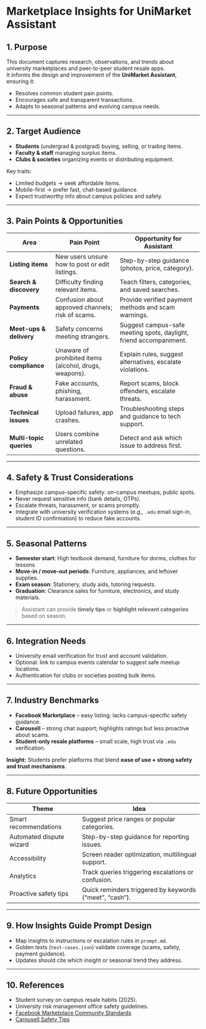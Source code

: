 # Marketplace Insights for UniMarket Assistant

## 1. Purpose
This document captures research, observations, and trends about university marketplaces and peer-to-peer student resale apps.  
It informs the design and improvement of the **UniMarket Assistant**, ensuring it:
- Resolves common student pain points.  
- Encourages safe and transparent transactions.  
- Adapts to seasonal patterns and evolving campus needs.  

---

## 2. Target Audience
- **Students** (undergrad & postgrad) buying, selling, or trading items.  
- **Faculty & staff** managing surplus items.  
- **Clubs & societies** organizing events or distributing equipment.

Key traits:  
- Limited budgets → seek affordable items.  
- Mobile-first → prefer fast, chat-based guidance.  
- Expect trustworthy info about campus policies and safety.

---

## 3. Pain Points & Opportunities

| Area | Pain Point | Opportunity for Assistant |
|------|------------|---------------------------|
| **Listing items** | New users unsure how to post or edit listings. | Step-by-step guidance (photos, price, category). |
| **Search & discovery** | Difficulty finding relevant items. | Teach filters, categories, and saved searches. |
| **Payments** | Confusion about approved channels; risk of scams. | Provide verified payment methods and scam warnings. |
| **Meet-ups & delivery** | Safety concerns meeting strangers. | Suggest campus-safe meeting spots, daylight, friend accompaniment. |
| **Policy compliance** | Unaware of prohibited items (alcohol, drugs, weapons). | Explain rules, suggest alternatives, escalate violations. |
| **Fraud & abuse** | Fake accounts, phishing, harassment. | Report scams, block offenders, escalate threats. |
| **Technical issues** | Upload failures, app crashes. | Troubleshooting steps and guidance to tech support. |
| **Multi-topic queries** | Users combine unrelated questions. | Detect and ask which issue to address first. |

---

## 4. Safety & Trust Considerations
- Emphasize campus-specific safety: on-campus meetups, public spots.  
- Never request sensitive info (bank details, OTPs).  
- Escalate threats, harassment, or scams promptly.  
- Integrate with university verification systems (e.g., `.edu` email sign-in, student ID confirmation) to reduce fake accounts.

---

## 5. Seasonal Patterns
- **Semester start**: High textbook demand, furniture for dorms, clothes for lessons  
- **Move-in / move-out periods**: Furniture, appliances, and leftover supplies.  
- **Exam season**: Stationery, study aids, tutoring requests.  
- **Graduation**: Clearance sales for furniture, electronics, and study materials.  

> Assistant can provide **timely tips** or **highlight relevant categories** based on season.

---

## 6. Integration Needs
- University email verification for trust and account validation.  
- Optional: link to campus events calendar to suggest safe meetup locations.  
- Authentication for clubs or societies posting bulk items.  

---

## 7. Industry Benchmarks
- **Facebook Marketplace** – easy listing; lacks campus-specific safety guidance.  
- **Carousell** – strong chat support; highlights ratings but less proactive about scams.  
- **Student-only resale platforms** – small scale, high trust via `.edu` verification.  

**Insight:** Students prefer platforms that blend **ease of use + strong safety and trust mechanisms**.

---

## 8. Future Opportunities
| Theme | Idea |
|-------|------|
| Smart recommendations | Suggest price ranges or popular categories. |
| Automated dispute wizard | Step-by-step guidance for reporting issues. |
| Accessibility | Screen reader optimization, multilingual support. |
| Analytics | Track queries triggering escalations or confusion. |
| Proactive safety tips | Quick reminders triggered by keywords (“meet”, “cash”). |

---

## 9. How Insights Guide Prompt Design
- Map insights to instructions or escalation rules in `prompt.md`.  
- Golden tests (`test-cases.json`) validate coverage (scams, safety, payment guidance).  
- Updates should cite which insight or seasonal trend they address.  

---

## 10. References
- Student survey on campus resale habits (2025).  
- University risk management office safety guidelines.  
- [Facebook Marketplace Community Standards](https://www.facebook.com/help/marketplace/)  
- [Carousell Safety Tips](https://support.carousell.com/)  
